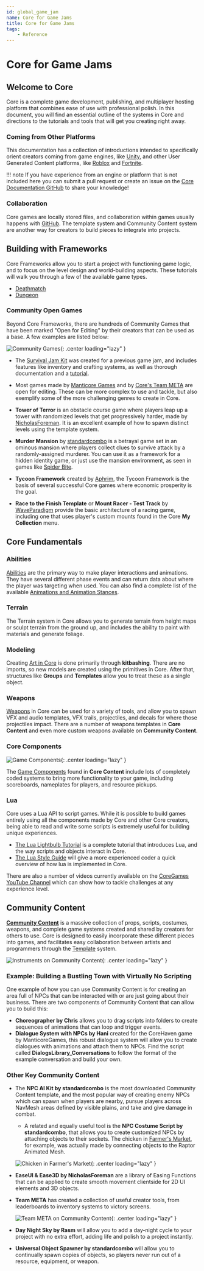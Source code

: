 ```yaml
---
id: global_game_jam
name: Core for Game Jams
title: Core for Game Jams
tags:
    - Reference
---
```


# Core for Game Jams

## Welcome to Core

Core is a complete game development, publishing, and multiplayer hosting platform that combines ease of use with professional polish. In this document, you will find an essential outline of the systems in Core and directions to the tutorials and tools that will get you creating right away.

### Coming from Other Platforms

This documentation has a collection of introductions intended to specifically orient creators coming from game engines, like [Unity](unity.md), and other User Generated Content platforms, like [Roblox](roblox.md) and [Fortnite](fortnite_creative.md).

!!! note
    If you have experience from an engine or platform that is not included here you can submit a pull request or create an issue on the [Core Documentation GitHub](https://github.com/ManticoreGamesInc/platform-documentation) to share your knowledge!

### Collaboration

Core games are locally stored files, and collaboration within games usually happens with [GitHub](github.md). The template system and Community Content system are another way for creators to build pieces to integrate into projects.

## Building with Frameworks

Core Frameworks allow you to start a project with functioning game logic, and to focus on the level design and world-building aspects. These tutorials will walk you through a few of the available game types.

- [Deathmatch](my_first_multiplayer_game.md)
- [Dungeon](first_game_rpg.md)

### Community Open Games

Beyond Core Frameworks, there are hundreds of Community Games that have been marked "Open for Editing" by their creators that can be used as a base. A few examples are listed below:

![Community Games](../img/GGJ/GGJ_CommunityGames.png){: .center loading="lazy" }

- The [Survival Jam Kit](survival_kit.md) was created for a previous game jam, and includes features like inventory and crafting systems, as well as thorough documentation and a [tutorial](survival_tutorial.md).

- Most games made by [Manticore Games](https://www.coregames.com/user/37edf67a267b45bd8b93be513218b428) and by [Core's Team META](https://www.coregames.com/user/901b7628983c4c8db4282f24afeda57a) are open for editing. These can be more complex to use and tackle, but also exemplify some of the more challenging genres to create in Core.

- **Tower of Terror** is an obstacle course game where players leap up a tower with randomized levels that get progressively harder, made by [NicholasForeman](https://medium.com/core-games/climbing-the-tower-90f9429f73e5). It is an excellent example of how to spawn distinct levels using the template system.

- **Murder Mansion** by [standardcombo](https://www.coregames.com/user/b4c6e32137e54571814b5e8f27aa2fcd) is a betrayal game set in an ominous mansion where players collect clues to survive attack by a randomly-assigned murderer. You can use it as a framework for a hidden identity game, or just use the mansion environment, as seen in games like [Spider Bite](https://www.coregames.com/games/bb231b/spider-bite).

- **Tycoon Framework** created by [Aphrim](https://medium.com/core-games/a-rising-star-4db15f8709f4), the Tycoon Framework is the basis of several successful Core games where economic prosperity is the goal.

- **Race to the Finish Template** or **Mount Racer - Test Track** by [WaveParadigm](https://medium.com/core-games/know-when-to-roll-em-6a71a0d3be1b) provide the basic architecture of a racing game, including one that uses player's custom mounts found in the Core **My Collection** menu.

## Core Fundamentals

### Abilities

[Abilities](ability_tutorial.md) are the primary way to make player interactions and animations. They have several different phase events and can return data about where the player was targeting when used. You can also find a complete list of the available [Animations and Animation Stances](../api/animations.md).

### Terrain

The Terrain system in Core allows you to generate terrain from height maps or sculpt terrain from the ground up, and includes the ability to paint with materials and generate foliage.

### Modeling

Creating [Art in Core](art.md) is done primarily through **kitbashing**. There are no imports, so new models are created using the primitives in Core. After that, structures like **Groups** and **Templates** allow you to treat these as a single object.

### Weapons

[Weapons](weapons.md) in Core can be used for a variety of tools, and allow you to spawn VFX and audio templates, VFX trails, projectiles, and decals for where those projectiles impact. There are a number of weapons templates in **Core Content** and even more custom weapons available on **Community Content**.

### Core Components

![Game Components](../img/GGJ/GGJ_GameComponents.png){: .center loading="lazy" }

The [Game Components](../api/components.md) found in **Core Content** include lots of completely coded systems to bring more functionality to your game, including scoreboards, nameplates for players, and resource pickups.

### Lua

Core uses a Lua API to script games. While it is possible to build games entirely using all the components made by Core and other Core creators, being able to read and write some scripts is extremely useful for building unique experiences.

- [The Lua Lightbulb Tutorial](lua_basics_lightbulb.md) is a complete tutorial that introduces Lua, and the way scripts and objects interact in Core.
- [The Lua Style Guide](lua_style_guide.md) will give a more experienced coder a quick overview of how lua is implemented in Core.

There are also a number of videos currently available on the [CoreGames YouTube Channel](https://www.youtube.com/channel/UCBPqo7cK1bktfRfMGAAqnbQ) which can show how to tackle challenges at any experience level.

## Community Content

[**Community Content**](../getting_started/community_content.md) is a massive collection of props, scripts, costumes, weapons, and complete game systems created and shared by creators for others to use. Core is designed to easily incorporate these different pieces into games, and facilitates easy collaboration between artists and programmers through the [Template](templates.md) system.

![Instruments on Community Content](../img/GGJ/GGJ_CommunityContentInstruments.png){: .center loading="lazy" }

### Example: Building a Bustling Town with Virtually No Scripting

One example of how you can use Community Content is for creating an area full of NPCs that can be interacted with or are just going about their business. There are two components of Community Content that can allow you to build this:

- **Choreographer by Chris** allows you to drag scripts into folders to create sequences of animations that can loop and trigger events.
- **Dialogue System with NPCs by Hani** created for the CoreHaven game by ManticoreGames, this robust dialogue system will allow you to create dialogues with animations and attach them to NPCs. Find the script called **DialogsLibrary_Conversations** to follow the format of the example conversation and build your own.

### Other Key Community Content

- The **NPC AI Kit by standardcombo** is the most downloaded Community Content template, and the most popular way of creating enemy NPCs which can spawn when players are nearby, pursue players across NavMesh areas defined by visible plains, and take and give damage in combat.
    - A related and equally useful tool is the **NPC Costume Script by standardcombo**, that allows you to create customized NPCs by attaching objects to their sockets. The chicken in [Farmer's Market](https://www.coregames.com/games/67442e/farmers-market), for example, was actually made by connecting objects to the Raptor Animated Mesh.

    ![Chicken in Farmer's Market](../img/GGJ/GGJ_FarmersMarketChicken.png){: .center loading="lazy" }

- **EaseUI & Ease3D by NicholasForeman** are a library of Easing Functions that can be applied to create smooth movement clientside for 2D UI elements and 3D objects.
- **Team META** has created a collection of useful creator tools, from leaderboards to inventory systems to victory screens.

    ![Team META on Community Content](../img/GGJ/GGJ_METACC.png){: .center loading="lazy" }

- **Day Night Sky by Rasm** will allow you to add a day-night cycle to your project with no extra effort, adding life and polish to a project instantly.

- **Universal Object Spawner by standardcombo** will allow you to continually spawn copies of objects, so players never run out of a resource, equipment, or weapon.
